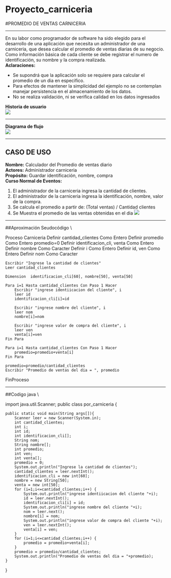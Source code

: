 # Proyecto_carniceria
#PROMEDIO DE VENTAS CARNICERIA
***
 En su labor como programador de software ha sido elegido para el desarrollo de una aplicación que necesita un administrador de una carniceria, que desea calcular el promedio de ventas diarias de su negocio. Como información básica de cada cliente se debe registrar el numero de identificación, su nombre y la compra realizada.
\
**Aclaraciones:**
+ Se supondrá que la aplicación solo se requiere para calcular el promedio de un dia en especifico. 
+ Para efectos de mantener la simplicidad del ejemplo no se contemplan manejar persistencia en el almacenamiento de los datos. 
+ No se realiza validación, ni se verifica calidad en los datos ingresados 

**Historia de usuario**
\
![](https://github.com/jjlo21/Pro_carniceria/blob/main/2023-06-15%20(6).png?raw=true)

***

**Diagrama de flujo**
\
![](https://github.com/jjlo21/Pro_carniceria/blob/main/2023-06-15%20(5).png?raw=true)

***
## CASO DE USO

**Nombre:** Calculador del Promedio de ventas diario
\
**Actores:** Administrador carniceria
\
**Propósito:** Guardar identificación, nombre, compra
\
**Curso Normal de Eventos:**
1. El administrador de la carniceria ingresa la cantidad de clientes.
2. El administrador de la carniceria ingresa la identificación, nombre, valor de la compra.
3. Se calcula el promedio a partir de:
(Total ventas) / Cantidad clientes
4. Se Muestra el promedio de las ventas obtenidas en el dia
![](https://github.com/jjlo21/Pro_carniceria/blob/main/CASO%20DE%20USO.jpeg?raw=true)

***
##Aproximación Seudocódigo
\

Proceso Carniceria
	Definir cantidad_clientes Como Entero
	Definir promedio Como Entero
	promedio=0
	Definir identificacion_cli, venta Como Entero
	Definir nombre Como Caracter
	Definir i Como Entero
	Definir id, ven Como Entero
	Definir nom Como Caracter
	
	Escribir "Ingrese la cantidad de clientes"
	Leer cantidad_clientes
	
	Dimension  identificacion_cli[60], nombre[50], venta[50]
	
	Para i=1 Hasta cantidad_clientes Con Paso 1 Hacer
		Escribir "ingrese identiicacion del cliente", i
		leer id
		identificacion_cli[i]=id
		
		Escribir "ingrese nombre del cliente", i
		leer nom
		nombre[i]=nom
		
		Escribir "ingrese valor de compra del cliente", i
		leer ven
		venta[i]=ven
	Fin Para
	
	Para i=1 Hasta cantidad_clientes Con Paso 1 Hacer
		promedio=promedio+venta[i]
	Fin Para
	
	promedio=promedio/cantidad_clientes
	Escribir "Promedio de ventas del dia = ", promedio
	
FinProceso

***

##Codigo java 
\

import java.util.Scanner;
public class por_carniceria
{
    
    
    public static void main(String args[]){
        Scanner leer = new Scanner(System.in);
        int cantidad_clientes;
        int i;
        int id;
        int identificacion_cli[];
        String nom;
        String nombre[];
        int promedio;
        int ven;
        int venta[];
        promedio = 0;
        System.out.println("Ingrese la cantidad de clientes");
        cantidad_clientes = leer.nextInt();
        identificacion_cli = new int[60];
        nombre = new String[50];
        venta = new int[50];
        for (i=1;i<=cantidad_clientes;i++) {
            System.out.println("ingrese identiicacion del cliente "+i);
            id = leer.nextInt();
            identificacion_cli[i] = id;
            System.out.println("ingrese nombre del cliente "+i);
            nom = leer.next();
            nombre[i] = nom;
            System.out.println("ingrese valor de compra del cliente "+i);
            ven = leer.nextInt();
            venta[i] = ven;
        }
        for (i=1;i<=cantidad_clientes;i++) {
            promedio = promedio+venta[i];
        }
        promedio = promedio/cantidad_clientes;
        System.out.println("Promedio de ventas del dia = "+promedio);
    }

}

